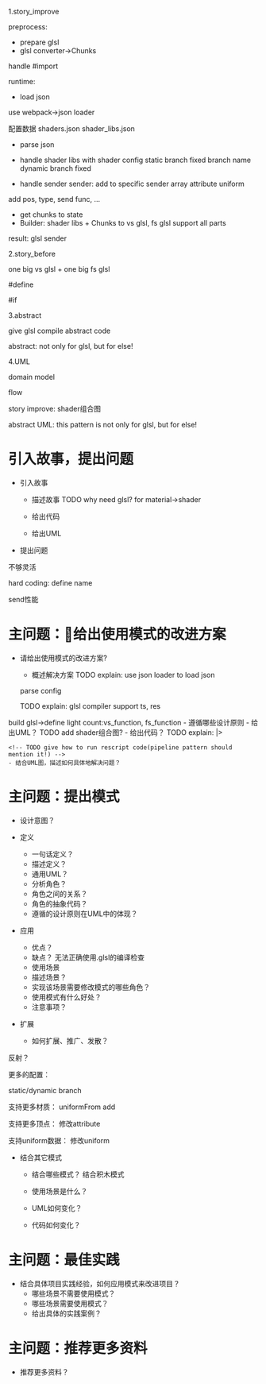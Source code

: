 1.story_improve

preprocess:

- prepare glsl
- glsl converter->Chunks

handle #import



runtime:
<!-- - get chunks to state -->
- load json
<!-- use most -->
use webpack->json loader

配置数据
    shaders.json
    shader_libs.json

- parse json
<!-- - handle shader libs with shader config -->
- handle shader libs with shader config
static branch
    fixed branch name
dynamic branch
    fixed

<!-- define:
handle define const -->

- handle sender
sender: add to specific sender array
attribute
uniform


add pos, type, send func, ...


<!-- 
handle result:
shader libs
sender array -->

- get chunks to state
- Builder: shader libs + Chunks to vs glsl, fs glsl
support all parts




result:
glsl
sender







2.story_before

one big vs glsl + one big fs glsl

#define

#if

3.abstract

give glsl compile abstract code

abstract: not only for glsl, but for else!



4.UML

domain model

flow


story improve:
shader组合图


abstract UML:
this pattern is not only for glsl, but for else!



# 引入故事，提出问题

- 引入故事
    - 描述故事
TODO why need glsl?
for material->shader



    - 给出代码

    - 给出UML

- 提出问题

不够灵活

hard coding:
define name

send性能


<!-- # 主问题：给出直接的解决方案

- 请给出直接的解决方案?
    - 概述解决方案？
    - 给出UML？
    - 给出代码？
    - 结合UML图，描述如何具体地解决问题？


# 主问题：分析存在的问题

- 请分析存在的问题?
- 提出改进方向？ -->


<!-- # 主问题：给出可能的改进方案

- 请给出可能的改进方案?
    - 概述解决方案？
    - 给出UML ？
    - 给出代码？
    - 结合UML图，描述如何具体地解决问题？


# 主问题：分析存在的问题

- 请分析存在的问题?
- 提出改进方向？ -->



# 主问题：给出使用模式的改进方案

- 请给出使用模式的改进方案?
    - 概述解决方案
    TODO explain:
    use json loader to load json


    parse config


    TODO explain:
    glsl compiler support ts, res
    

build glsl->define light count:vs_function, fs_function
    - 遵循哪些设计原则
    - 给出UML？
TODO add shader组合图?
    - 给出代码？
    TODO explain:
    |>

    <!-- TODO give how to run rescript code(pipeline pattern should mention it!) -->
    - 结合UML图，描述如何具体地解决问题？

# 主问题：提出模式


- 设计意图？
- 定义
    - 一句话定义？
    - 描述定义？
    - 通用UML？
    - 分析角色？
    - 角色之间的关系？
    - 角色的抽象代码？
    - 遵循的设计原则在UML中的体现？


- 应用
    - 优点？
    - 缺点？
无法正确使用.glsl的编译检查
    - 使用场景
    - 描述场景？
    - 实现该场景需要修改模式的哪些角色？
    - 使用模式有什么好处？
    - 注意事项？

- 扩展
    - 如何扩展、推广、发散？

反射？


更多的配置：
<!-- e.g. define: handle define const -->
static/dynamic branch

支持更多材质：
uniformFrom add 

支持更多顶点：
修改attribute

支持uniform数据：
修改uniform


<!-- e.g. no material shader -->


- 结合其它模式
    - 结合哪些模式？
    结合积木模式



    - 使用场景是什么？
    - UML如何变化？
    - 代码如何变化？


# 主问题：最佳实践

- 结合具体项目实践经验，如何应用模式来改进项目？
    - 哪些场景不需要使用模式？
    - 哪些场景需要使用模式？
    - 给出具体的实践案例？


# 主问题：推荐更多资料

- 推荐更多资料？
